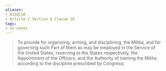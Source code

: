 ```yaml
---
aliases: 
- A1S8C16
- Article I Section 8 Clause 16
tags: 
- us-const
---
```

> To provide for organizing, arming, and disciplining, the Militia, and for governing such Part of them as may be employed in the Service of the United States, reserving to the States respectively, the Appointment of the Officers, and the Authority of training the Militia according to the discipline prescribed by Congress;

